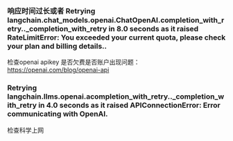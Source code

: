 ### 响应时间过长或者 Retrying langchain.chat_models.openai.ChatOpenAI.completion_with_retry.<locals>._completion_with_retry in 8.0 seconds as it raised RateLimitError: You exceeded your current quota, please check your plan and billing details..

检查openai apikey 是否欠费是否账户出现问题：<https://openai.com/blog/openai-api>


### Retrying langchain.llms.openai.acompletion_with_retry.<locals>._completion_with_retry in 4.0 seconds as it raised APIConnectionError: Error communicating with OpenAI.
检查科学上网